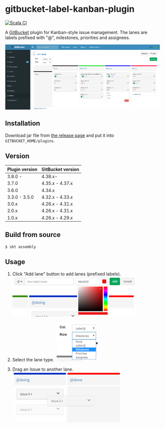 # gitbucket-label-kanban-plugin
[![Scala CI](https://github.com/kasancode/gitbucket-label-kanban-plugin/actions/workflows/scala.yml/badge.svg)](https://github.com/kasancode/gitbucket-label-kanban-plugin/actions/workflows/scala.yml)

A [GitBucket](https://github.com/gitbucket/gitbucket) plugin for Kanban-style issue management.
The lanes are labels prefixed with "@", milestones, priorities and assignees.

![Screenshot](./doc/screenshot.png)


## Installation

Download jar file from [the release page](https://github.com/kasancode/gitbucket-label-kanban-plugin/releases) and put it into `GITBUCKET_HOME/plugins`.

## Version

Plugin version|GitBucket version
:---|:---
3.8.0 -|4.38.x-
3.7.0 |4.35.x - 4.37.x
3.6.0 |4.34.x
3.3.0 - 3.5.0|4.32.x - 4.33.x
3.0.x|4.26.x - 4.31.x
2.0.x|4.26.x - 4.31.x
1.0.x|4.26.x - 4.29.x

## Build from source

`$ sbt assembly`

## Usage


1. Click "Add lane" button to add lanes (prefixed labels).
![labelList](./doc/labels.png)

1. Select the lane type.
![lanes](./doc/keys.png)

1. Drag an Issue to another lane.
![dragging](./doc/dragging.png)

